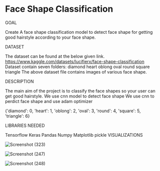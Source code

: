 #  Face Shape Classification 

 GOAL

Create A face shape classification model to detect face shape for getting good hairstyle according to your face shape.

DATASET

The dataset can be found at the below given link. https://www.kaggle.com/datasets/lucifierx/face-shape-classification
Dataset contain seven folders:
diamond
heart
oblong
oval
round
square
triangle
The above dataset file contains images of various face shape.

DESCRIPTION

The main aim of the project is to classify the face shapes so your user can get good hairstyle. We use cnn model to detect face shape
We use cnn to perdict face shape and use adam optimizer 

{'diamond': 0,
 'heart': 1,
 'oblong': 2,
 'oval': 3,
 'round': 4,
 'square': 5,
 'triangle': 6}

LIBRARIES NEEDED

Tensorflow Keras Pandas Numpy Matplotlib pickle VISUALIZATIONS
 
 ![Screenshot (323)](https://user-images.githubusercontent.com/74282916/209354022-d897e539-f76e-4681-90d6-31f92c1785d1.png)

 
![Screenshot (247)](https://user-images.githubusercontent.com/74282916/209071416-ff9eef7b-a7e6-49b1-afe7-76421aea67af.png)


![Screenshot (248)](https://user-images.githubusercontent.com/74282916/187352204-ecd48ab2-cbe4-47eb-91de-c56bf2faedd9.png)


